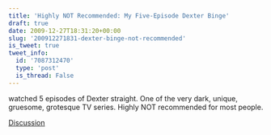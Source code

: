 ```yaml
---
title: 'Highly NOT Recommended: My Five-Episode Dexter Binge'
draft: true
date: 2009-12-27T18:31:20+00:00
slug: '200912271831-dexter-binge-not-recommended'
is_tweet: true
tweet_info:
  id: '7087312470'
  type: 'post'
  is_thread: False
---
```




watched 5 episodes of Dexter straight. One of the very dark, unique, gruesome, grotesque TV series. Highly NOT recommended for most people.

[Discussion](https://x.com/sytelus/status/7087312470)
